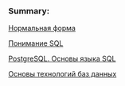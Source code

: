 ### Summary:

[Нормальная форма](https://habr.com/ru/post/254773/)

[Понимание SQL](http://gen.lib.rus.ec/book/index.php?md5=9BA04FA4B553238CDCC6DA461863D1B9)

[PostgreSQL. Основы языка SQL](http://gen.lib.rus.ec/book/index.php?md5=8A3E237EA9AB37E0C03A35B9190615FE)

[Основы технологий баз данных](http://gen.lib.rus.ec/book/index.php?md5=0ED608AEB6925486245260D6E5B12C9A)